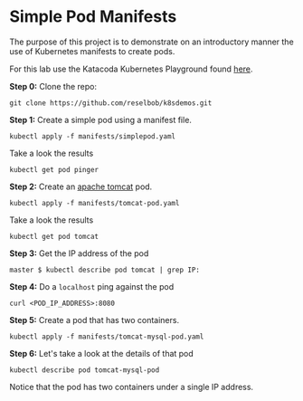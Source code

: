 # Simple Pod Manifests

The purpose of this project is to demonstrate on an introductory manner the use of Kubernetes
manifests to create pods.

For this lab use the Katacoda Kubernetes Playground found [here](https://katacoda.com/courses/kubernetes/playground).

**Step 0:** Clone the repo:

`git clone https://github.com/reselbob/k8sdemos.git`

**Step 1:** Create a simple pod using a manifest file.

`kubectl apply -f manifests/simplepod.yaml`

Take a look the results

`kubectl get pod pinger`

**Step 2:** Create an [apache tomcat](https://tomcat.apache.org/) pod.

`kubectl apply -f manifests/tomcat-pod.yaml`

Take a look the results

`kubectl get pod tomcat`

**Step 3:** Get the IP address of the pod

`master $ kubectl describe pod tomcat | grep IP:`

**Step 4:** Do a `localhost` ping against the pod

`curl <POD_IP_ADDRESS>:8080`

**Step 5:** Create a pod that has two containers.

`kubectl apply -f manifests/tomcat-mysql-pod.yaml`

**Step 6:** Let's take a look at the details of that pod

`kubectl describe pod tomcat-mysql-pod`

Notice that the pod has two containers under a single IP address.


